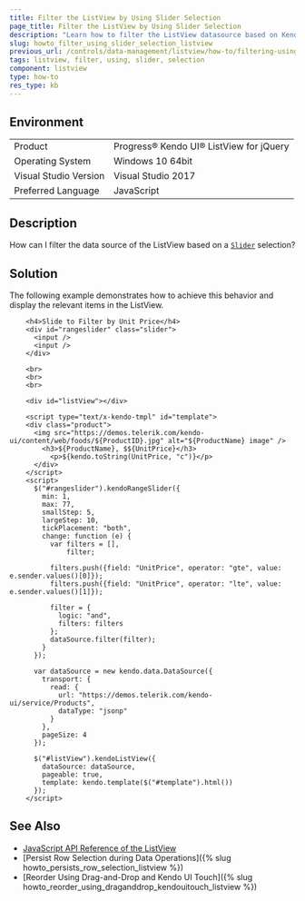 ```yaml
---
title: Filter the ListView by Using Slider Selection
page_title: Filter the ListView by Using Slider Selection
description: "Learn how to filter the ListView datasource based on Kendo UI Slider selection."
slug: howto_filter_using_slider_selection_listview
previous_url: /controls/data-management/listview/how-to/filtering-using-slider, /controls/editors/slider/how-to/filter-listview-using-slider
tags: listview, filter, using, slider, selection
component: listview
type: how-to
res_type: kb
---
```


## Environment

<table>
 <tr>
  <td>Product</td>
  <td>Progress® Kendo UI® ListView for jQuery</td>
 </tr>
 <tr>
  <td>Operating System</td>
  <td>Windows 10 64bit</td>
 </tr>
 <tr>
  <td>Visual Studio Version</td>
  <td>Visual Studio 2017</td>
 </tr>
 <tr>
  <td>Preferred Language</td>
  <td>JavaScript</td>
 </tr>
</table>

## Description

How can I filter the data source of the ListView based on a [`Slider`](/kendo-ui/controls/editors/rangeslider/overview) selection?

## Solution

The following example demonstrates how to achieve this behavior and display the relevant items in the ListView.

```dojo
    <h4>Slide to Filter by Unit Price</h4>
    <div id="rangeslider" class="slider">
      <input />
      <input />
    </div>

    <br>
    <br>
    <br>

    <div id="listView"></div>

    <script type="text/x-kendo-tmpl" id="template">
    <div class="product">
      <img src="https://demos.telerik.com/kendo-ui/content/web/foods/${ProductID}.jpg" alt="${ProductName} image" />
        <h3>${ProductName}, $${UnitPrice}</h3>
          <p>${kendo.toString(UnitPrice, "c")}</p>
      </div>
    </script>
    <script>
      $("#rangeslider").kendoRangeSlider({
        min: 1,
        max: 77,
        smallStep: 5,
        largeStep: 10,
        tickPlacement: "both",
        change: function (e) {
          var filters = [],
              filter;

          filters.push({field: "UnitPrice", operator: "gte", value: e.sender.values()[0]});
          filters.push({field: "UnitPrice", operator: "lte", value: e.sender.values()[1]});

          filter = {
            logic: "and",
            filters: filters
          };
          dataSource.filter(filter);
        }
      });

      var dataSource = new kendo.data.DataSource({
        transport: {
          read: {
            url: "https://demos.telerik.com/kendo-ui/service/Products",
            dataType: "jsonp"
          }
        },
        pageSize: 4
      });

      $("#listView").kendoListView({
        dataSource: dataSource,
        pageable: true,
        template: kendo.template($("#template").html())
      });
    </script>
```

## See Also

* [JavaScript API Reference of the ListView](/api/javascript/ui/listview)
* [Persist Row Selection during Data Operations]({% slug howto_persists_row_selection_listview %})
* [Reorder Using Drag-and-Drop and Kendo UI Touch]({% slug howto_reorder_using_draganddrop_kendouitouch_listview %})
